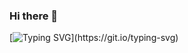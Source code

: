 ### Hi there 👋

[![Typing SVG](https://readme-typing-svg.herokuapp.com/?lines=Welcome+to+my+GitHub+profile!;I+love+development!)](https://git.io/typing-svg)

<!--
**briceholland/briceholland** is a ✨ _special_ ✨ repository because its `README.md` (this file) appears on your GitHub profile.

Here are some ideas to get you started:

- 🔭 I’m currently working on ...
- 🌱 I’m currently learning ...
- 👯 I’m looking to collaborate on ...
- 🤔 I’m looking for help with ...
- 💬 Ask me about ...
- 📫 How to reach me: ...
- 😄 Pronouns: ...
- ⚡ Fun fact: ...
-->
